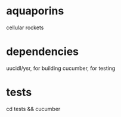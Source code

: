 aquaporins
==========

cellular rockets

dependencies
============

uucidl/ysr, for building
cucumber, for testing

tests
=====

cd tests && cucumber